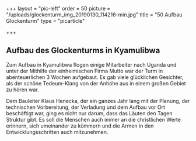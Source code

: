 +++
layout = "pic-left"
order = 50
picture = "/uploads/glockenturm_img_20190130_114216-min.jpg"
title = "50 Aufbau Glockenturm"
type = "picarticle"

+++
## Aufbau des Glockenturms in Kyamulibwa

Zum Aufbau in Kyamulibwa flogen einige Mitarbeiter nach Uganda und unter der Mithilfe der einheimischen Firma Mutto war der Turm in abenteuerlichen 3 Wochen aufgebaut. Es gab viele glücklichen Gesichter, als der schöne Tedeum-Klang von der Anhöhe aus in einem großen Gebiet zu hören war.

Dem Bauleiter Klaus Henecka, der ein ganzes Jahr lang mit der Planung, der technischen Vorbereitung, der Verladung und dem Aufbau vor Ort beschäftigt war, ging es nicht nur darum, dass das Läuten den Tagen Struktur gibt. Es soll die Menschen auch immer an die christlichen Werte erinnern, sich umeinander zu kümmern und die Armen in den Entwicklungsschritten auch mitzunehmen.